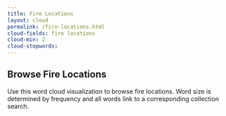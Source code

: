 ```yaml
---
title: Fire Locations
layout: cloud
permalink: /fire-locations.html
cloud-fields: fire locations
cloud-min: 2
cloud-stopwords:
---
```


## Browse Fire Locations

Use this word cloud visualization to browse fire locations.
Word size is determined by frequency and all words link to a corresponding collection search.
